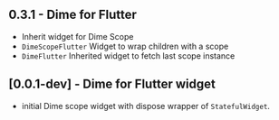 ## 0.3.1 - Dime for Flutter
 
- Inherit widget for Dime Scope
- `DimeScopeFlutter` Widget to wrap children with a scope
- `DimeFlutter` Inherited widget to fetch last scope instance


## [0.0.1-dev] - Dime for Flutter widget
- initial Dime scope widget with dispose wrapper of `StatefulWidget`. 

